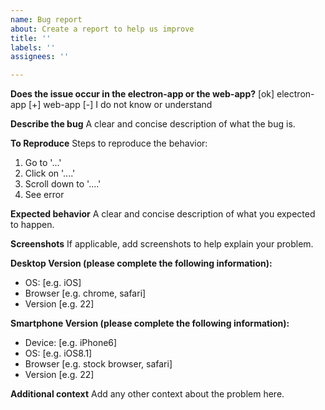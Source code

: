 ```yaml
---
name: Bug report
about: Create a report to help us improve
title: ''
labels: ''
assignees: ''

---
```


**Does the issue occur in the electron-app or the web-app?**
[ok] electron-app
[+] web-app
[-] I do not know or understand

**Describe the bug**
A clear and concise description of what the bug is.

**To Reproduce**
Steps to reproduce the behavior:
1. Go to '...'
2. Click on '....'
3. Scroll down to '....'
4. See error

**Expected behavior**
A clear and concise description of what you expected to happen.

**Screenshots**
If applicable, add screenshots to help explain your problem.

**Desktop Version (please complete the following information):**
 - OS: [e.g. iOS]
 - Browser [e.g. chrome, safari]
 - Version [e.g. 22]

**Smartphone Version (please complete the following information):**
 - Device: [e.g. iPhone6]
 - OS: [e.g. iOS8.1]
 - Browser [e.g. stock browser, safari]
 - Version [e.g. 22]

**Additional context**
Add any other context about the problem here.
